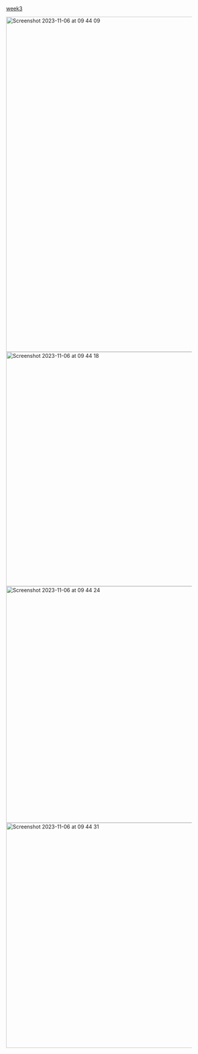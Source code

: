 [week3](week3.md)

<img width="908" alt="Screenshot 2023-11-06 at 09 44 09" src="https://github.com/terinet/MCA-2023/assets/86026783/b0e6c30a-1a83-47c8-b3b0-5b3ca262425e">
<img width="635" alt="Screenshot 2023-11-06 at 09 44 18" src="https://github.com/terinet/MCA-2023/assets/86026783/dd2b7409-e52f-4d8a-8218-dc1800dd4860">
<img width="641" alt="Screenshot 2023-11-06 at 09 44 24" src="https://github.com/terinet/MCA-2023/assets/86026783/d61c2ea9-4eb0-41e2-a9fe-ba654fc0e0d4">
<img width="610" alt="Screenshot 2023-11-06 at 09 44 31" src="https://github.com/terinet/MCA-2023/assets/86026783/c1a75deb-1c7c-4587-b78d-ef63a296fda8">
